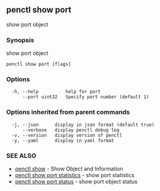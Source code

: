 ## penctl show port

show port object

### Synopsis


show port object

```
penctl show port [flags]
```

### Options

```
  -h, --help          help for port
      --port uint32   Specify port number (default 1)
```

### Options inherited from parent commands

```
  -j, --json      display in json format (default true)
      --verbose   display penctl debug log
  -v, --version   display version of penctl
  -y, --yaml      display in yaml format
```

### SEE ALSO
* [penctl show](penctl_show.md)	 - Show Object and Information
* [penctl show port statistics](penctl_show_port_statistics.md)	 - show port statistics
* [penctl show port status](penctl_show_port_status.md)	 - show port object status

